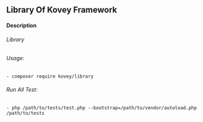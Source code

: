 ## Library Of Kovey Framework
#### Description
###### Library
###### Usage:
    - composer require kovey/library
###### Run All Test:
    - php /path/to/tests/test.php --bootstrap=/path/to/vendor/autoload.php /path/to/tests
